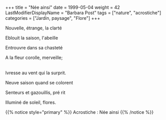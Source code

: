 +++
title = "Née ainsi"
date = 1999-05-04
weight = 42
LastModifierDisplayName = "Barbara Post"
tags = ["nature", "acrostiche"]
categories = ["Jardin, paysage", "Flore"]
+++

Nouvelle, étrange, la clarté

Eblouit la saison, l'abeille

Entrouvre dans sa chasteté

A la fleur corolle, merveille;

 \
Ivresse au vent qui la surprit.

Neuve saison quand se colorent

Senteurs et gazouillis, pré rit

Illuminé de soleil, flores.

{{% notice style="primary" %}}
Acrostiche : Née ainsi
{{% /notice %}}
